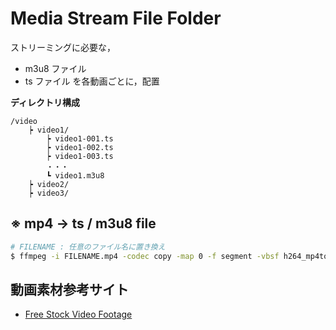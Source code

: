# Media Stream File Folder
ストリーミングに必要な，
* m3u8 ファイル
* ts ファイル
を各動画ごとに，配置

**ディレクトリ構成**

```
/video
    ┝ video1/
        ┝ video1-001.ts
        ┝ video1-002.ts
        ┝ video1-003.ts
        ・・・
        ┗ video1.m3u8
    ┝ video2/
    ┝ video3/
```

## ※ mp4 → ts / m3u8 file

```bash
# FILENAME : 任意のファイル名に置き換え
$ ffmpeg -i FILENAME.mp4 -codec copy -map 0 -f segment -vbsf h264_mp4toannexb -segment_format mpegts -segment_time 10 -segment_list FILENAME/video.m3u8 FILENAME/video-%03d.ts
```

## 動画素材参考サイト

- [Free Stock Video Footage](https://www.videvo.net/)